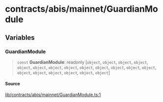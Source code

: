 # contracts/abis/mainnet/GuardianModule

## Variables

### GuardianModule

> `const` **GuardianModule**: readonly [`object`, `object`, `object`, `object`, `object`, `object`, `object`, `object`, `object`, `object`, `object`, `object`, `object`, `object`, `object`, `object`, `object`, `object`, `object`]

#### Source

[lib/contracts/abis/mainnet/GuardianModule.ts:1](https://github.com/PufferFinance/puffer-sdk/blob/aefe0b10082fca662f07e13dcc79dde5767cf806/lib/contracts/abis/mainnet/GuardianModule.ts#L1)
